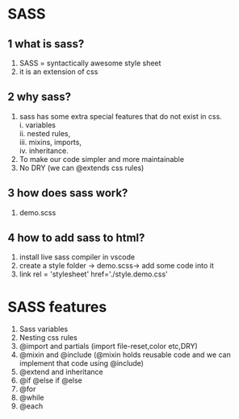 # SASS 

## 1 what is sass?  
1. SASS = syntactically awesome style sheet  
2. it is an extension of css  

## 2 why sass?
1. sass has some extra special features that do not exist in css.  
i. variables  
ii. nested rules,  
iii. mixins, imports,  
iv. inheritance.  
2. To make our code simpler and more maintainable
3. No DRY (we can @extends css rules)

## 3 how does sass work?
1. demo.scss  
## 4 how to add sass to html?
1. install live sass compiler in vscode  
2. create a style folder -> demo.scss-> add some code into it  
3. link rel = 'stylesheet' href='./style.demo.css'


# SASS features
1. Sass variables  
2. Nesting css rules  
3. @import and partials (import file-reset,color etc,DRY)  
4. @mixin and @include (@mixin holds reusable code and we can implement that code using @include)  
5. @extend and inheritance  
6. @if @else if @else  
7. @for  
8. @while  
9. @each  




